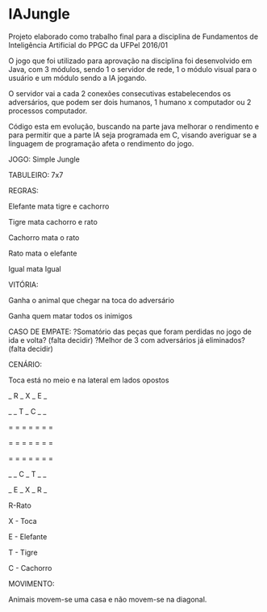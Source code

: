 # IAJungle

Projeto elaborado como trabalho final para a disciplina de Fundamentos de Inteligência Artificial do PPGC da UFPel 2016/01

O jogo que foi utilizado para aprovação na disciplina foi desenvolvido em Java, com 3 módulos, sendo 1 o servidor de rede, 
1 o módulo visual para o usuário e um módulo sendo a IA jogando.

O servidor vai a cada 2 conexões consecutivas estabelecendos os adversários, que podem ser dois humanos, 1 humano x computador 
ou 2 processos computador.

Código esta em evolução, buscando na parte java melhorar o rendimento e para permitir que a parte IA seja programada em C, 
visando averiguar se a linguagem de programação afeta o rendimento do jogo.


JOGO: Simple Jungle


TABULEIRO:
7x7

 
REGRAS:

Elefante mata tigre e cachorro

Tigre mata cachorro e rato

Cachorro mata o rato

Rato mata o elefante

Igual mata Igual

 

VITÓRIA:

Ganha o animal que chegar na toca do adversário

Ganha quem matar todos os inimigos

 

CASO DE EMPATE:
?Somatório das peças que foram perdidas no jogo de ida e volta? (falta decidir)
?Melhor de 3 com adversários já eliminados? (falta decidir)

 

CENÁRIO:

Toca está no meio e na lateral em lados opostos

 

_ R _ X _ E _

_ _ T _ C _ _

= = = = = = =

= = = = = = =

= = = = = = =

_ _ C _ T _ _

_ E _ X _ R _


R-Rato

X - Toca

E - Elefante

T - Tigre

C - Cachorro

 

MOVIMENTO:

Animais movem-se uma casa e não movem-se na diagonal.